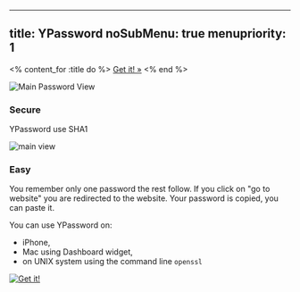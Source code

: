 -----
title: YPassword
noSubMenu: true
menupriority: 1
-----
<% content_for :title do %>
    <a href="http://itunes.apple.com/WebObjects/MZStore.woa/wa/viewSoftware?id=436268354&mt=8">Get it! &raquo;</a>
<% end %>

<div id="secure" class="slideshow">
    <img src="/img/main/iPhone pw.jpg" class="clean" alt="Main Password View" class="leftimage" />
    <h3>Secure</h3>
    <p>YPassword use SHA1</p>
    <div class="flush"></div>
</div>

<div id="easy" class="slideshow">
    <img src="/img/main/iPhone_Easy.jpg" alt="main view" class="rightimage" />
    <h3>Easy</h3>
    <p>You remember only one password the rest follow.
    If you click on "go to website" you are redirected to the website.
    Your password is copied, you can paste it.
    </p>
    <div class="flush"></div>
</div>

<div id="portable" class="slideshow">
    <p>You can use YPassword on: </p>
    <ul>
        <li> iPhone, </li>
        <li> Mac using Dashboard widget, </li>
        <li> on UNIX system using the command line <code>openssl</code> </li>
    </ul>
    <div class="flush"></div>
</div>

<div class="flush"></div>

<div class="center">
<a href="http://itunes.apple.com/WebObjects/MZStore.woa/wa/viewSoftware?id=436268354&mt=8">
    <img src="/img/main/Available_appstore.jpg" alt="Get it!"/>
</a>
</div>

